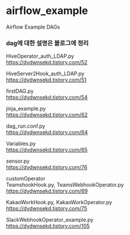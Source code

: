 # airflow_example
Airflow Example DAGs

### dag에 대한 설명은 블로그에 정리
HiveOperator_auth_LDAP.py  
https://dydwnsekd.tistory.com/52  

HiveServer2Hook_auth_LDAP.py  
https://dydwnsekd.tistory.com/51  

firstDAG.py  
https://dydwnsekd.tistory.com/54

jinja_example.py  
https://dydwnsekd.tistory.com/62

dag_run.conf.py  
https://dydwnsekd.tistory.com/64

Variables.py  
https://dydwnsekd.tistory.com/65

sensor.py  
https://dydwnsekd.tistory.com/76

customOperator  
TeamshookHook.py, TeamsWebhookOperator.py  
https://dydwnsekd.tistory.com/69

KakaoWorkHook.py, KakaoWorkOperator.py  
https://dydwnsekd.tistory.com/75

SlackWebhookOperator_example.py  
https://dydwnsekd.tistory.com/105


